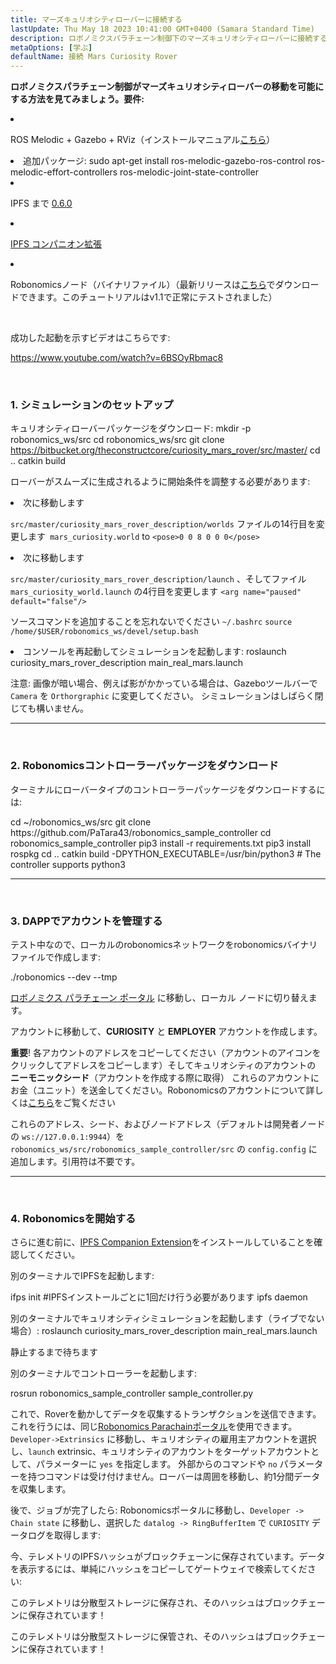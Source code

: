 ```yaml
---
title: マーズキュリオシティローバーに接続する
lastUpdate: Thu May 18 2023 10:41:00 GMT+0400 (Samara Standard Time)
description: ロボノミクスパラチェーン制御下のマーズキュリオシティローバーに接続する。
metaOptions: [学ぶ]
defaultName: 接続 Mars Curiosity Rover
---
```


**ロボノミクスパラチェーン制御がマーズキュリオシティローバーの移動を可能にする方法を見てみましょう。要件:**

<List>

<li class="flex">

ROS Melodic + Gazebo + RViz（インストールマニュアル[こちら](http://wiki.ros.org/melodic/インストール)）

</li>


<li>追加パッケージ:

<LessonCodeWrapper language="bash" codeClass="big-code">
  sudo apt-get install ros-melodic-gazebo-ros-control ros-melodic-effort-controllers ros-melodic-joint-state-controller
</LessonCodeWrapper>

</li>

<li class="flex">

IPFS まで [0.6.0](https://dist.ipfs.io/go-ipfs/v0.6.0/go-ipfs_v0.6.0_linux-386.tar.gz)

</li>

<li class="flex">

[IPFS コンパニオン拡張](https://github.com/ipfs/ipfs-companion)

</li>

<li class="flex">

Robonomicsノード（バイナリファイル）（最新リリースは[こちら](https://github.com/airalab/robonomics/releases)でダウンロードできます。このチュートリアルはv1.1で正常にテストされました）

</li>

</List>

<br/>

成功した起動を示すビデオはこちらです:

https://www.youtube.com/watch?v=6BSOyRbmac8


<br/>

### 1. シミュレーションのセットアップ

キュリオシティローバーパッケージをダウンロード:
<LessonCodeWrapper language="bash">
  mkdir -p robonomics_ws/src
  cd robonomics_ws/src
  git clone https://bitbucket.org/theconstructcore/curiosity_mars_rover/src/master/
  cd ..
  catkin build
</LessonCodeWrapper>

ローバーがスムーズに生成されるように開始条件を調整する必要があります:

<List>

<li>次に移動します

`src/master/curiosity_mars_rover_description/worlds` ファイルの14行目を変更します` mars_curiosity.world` to 
`<pose>0 0 8 0 0 0</pose>`

</li>

<li>次に移動します

`src/master/curiosity_mars_rover_description/launch` 、そしてファイル `mars_curiosity_world.launch` の4行目を変更します 
`<arg name="paused" default="false"/>`

ソースコマンドを追加することを忘れないでください `~/.bashrc`
`source /home/$USER/robonomics_ws/devel/setup.bash`

</li>

<li> コンソールを再起動してシミュレーションを起動します:

<LessonCodeWrapper language="bash" codeClass="long-code">
  roslaunch curiosity_mars_rover_description main_real_mars.launch
</LessonCodeWrapper>

<LessonImages imageClasses="mb" src="connect-mars-curiosity-rover/rover.jpg" alt="Mars rover"/>

</li>

</List>

注意: 画像が暗い場合、例えば影がかかっている場合は、Gazeboツールバーで `Camera` を `Orthorgraphic` に変更してください。
シミュレーションはしばらく閉じても構いません。

------------

<br/>

### 2. Robonomicsコントローラーパッケージをダウンロード
ターミナルにローバータイプのコントローラーパッケージをダウンロードするには:

<LessonCodeWrapper language="bash" codeClass="long-code">
cd ~/robonomics_ws/src
git clone https://github.com/PaTara43/robonomics_sample_controller
cd robonomics_sample_controller
pip3 install -r requirements.txt
pip3 install rospkg
cd ..
catkin build -DPYTHON_EXECUTABLE=/usr/bin/python3 # The controller supports python3
</LessonCodeWrapper>


------------

<br/>

### 3. DAPPでアカウントを管理する
テスト中なので、ローカルのrobonomicsネットワークをrobonomicsバイナリファイルで作成します:

<LessonCodeWrapper language="bash">
  ./robonomics --dev --tmp
</LessonCodeWrapper>

<LessonImages imageClasses="mb" src="connect-mars-curiosity-rover/robonomics.jpg" alt="実行ning node"/>


[ロボノミクス パラチェーン ポータル](https://polkadot.js.org/apps/?rpc=wss%3A%2F%2Fkusama.rpc.robonomics.network%2F#/) に移動し、ローカル ノードに切り替えます。


<LessonImages imageClasses="mb" src="connect-mars-curiosity-rover/local_node.jpg" alt="Local node"/>


アカウントに移動して、**CURIOSITY** と **EMPLOYER** アカウントを作成します。

**重要**! 各アカウントのアドレスをコピーしてください（アカウントのアイコンをクリックしてアドレスをコピーします）そしてキュリオシティのアカウントの **ニーモニックシード**（アカウントを作成する際に取得）
これらのアカウントにお金（ユニット）を送金してください。Robonomicsのアカウントについて詳しくは[こちら](https://wiki.robonomics.network/docs/en/create-account-in-dapp/)をご覧ください

<LessonImages imageClasses="mb" src="connect-mars-curiosity-rover/account_creation.jpg" alt="Account creation"/>


これらのアドレス、シード、およびノードアドレス（デフォルトは開発者ノードの `ws://127.0.0.1:9944`）を `robonomics_ws/src/robonomics_sample_controller/src` の `config.config` に追加します。引用符は不要です。

------------

<br/>

### 4. Robonomicsを開始する

さらに進む前に、[IPFS Companion Extension](https://github.com/ipfs/ipfs-companion)をインストールしていることを確認してください。

別のターミナルでIPFSを起動します:

<LessonCodeWrapper language="bash" codeClass="long-code">
ifps init #IPFSインストールごとに1回だけ行う必要があります
ipfs daemon
</LessonCodeWrapper>

別のターミナルでキュリオシティシミュレーションを起動します（ライブでない場合）:
<LessonCodeWrapper language="bash" codeClass="long-code">
roslaunch curiosity_mars_rover_description main_real_mars.launch
</LessonCodeWrapper>

静止するまで待ちます

別のターミナルでコントローラーを起動します:

<LessonCodeWrapper language="bash" codeClass="long-code">
rosrun robonomics_sample_controller sample_controller.py
</LessonCodeWrapper>

<LessonImages imageClasses="mb" src="connect-mars-curiosity-rover/controller.jpg" alt="Controller"/>

これで、Roverを動かしてデータを収集するトランザクションを送信できます。これを行うには、同じ[Robonomics Parachainポータル](https://polkadot.js.org/apps/?rpc=wss%3A%2F%2Fkusama.rpc.robonomics.network%2F#/)を使用できます。
`Developer->Extrinsics` に移動し、キュリオシティの雇用主アカウントを選択し、`launch` extrinsic、キュリオシティのアカウントをターゲットアカウントとして、パラメーターに `yes` を指定します。
外部からのコマンドや `no` パラメーターを持つコマンドは受け付けません。ローバーは周囲を移動し、約1分間データを収集します。

<LessonImages imageClasses="mb" src="connect-mars-curiosity-rover/extrinsic.jpg" alt="Extrinsic"/>

後で、ジョブが完了したら:
Robonomicsポータルに移動し、`Developer -> Chain state` に移動し、選択した `datalog -> RingBufferItem` で `CURIOSITY` データログを取得します:

<LessonImages imageClasses="mb" src="connect-mars-curiosity-rover/job_done.jpg" alt="Job done"/>


今、テレメトリのIPFSハッシュがブロックチェーンに保存されています。データを表示するには、単純にハッシュをコピーしてゲートウェイで検索してください: 

<LessonImages imageClasses="mb" src="connect-mars-curiosity-rover/datalog.jpg" alt="Datalog"/>


このテレメトリは分散型ストレージに保存され、そのハッシュはブロックチェーンに保存されています！

<LessonImages imageClasses="mb" src="connect-mars-curiosity-rover/data_in_ipfs.jpg" alt="Data in IPFS"/>


このテレメトリは分散型ストレージに保管され、そのハッシュはブロックチェーンに保存されています！
